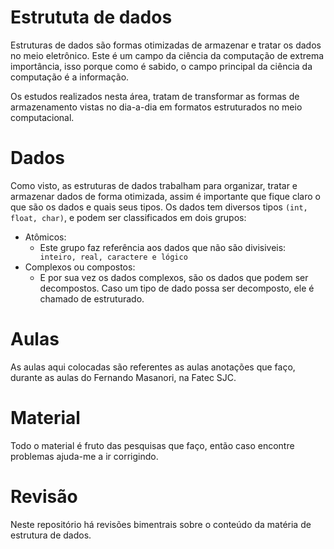 # Estrututa de dados

Estruturas de dados são formas otimizadas de armazenar e tratar os dados no meio eletrônico. Este é um campo da ciência da computação de extrema importância, isso porque como é sabido, o campo principal da ciência da computação é a informação.

Os estudos realizados nesta área, tratam de transformar as formas de armazenamento vistas no dia-a-dia em formatos estruturados no meio computacional.

# Dados

Como visto, as estruturas de dados trabalham para organizar, tratar e armazenar dados de forma otimizada, assim é importante que fique claro o que são os dados e quais seus tipos. Os dados tem diversos tipos <code>(int, float, char)</code>, e podem ser classificados em dois grupos: 
  * Atômicos:
    * Este grupo faz referência aos dados que não são divisiveis: <code> inteiro, real, caractere e lógico </code>
  * Complexos ou compostos:
    * E por sua vez os dados complexos, são os dados que podem ser decompostos. Caso um tipo de dado possa ser decomposto, ele é chamado de estruturado.
    
# Aulas

As aulas aqui colocadas são referentes as aulas anotações que faço, durante as aulas do Fernando Masanori, na Fatec SJC.

# Material

Todo o material é fruto das pesquisas que faço, então caso encontre problemas ajuda-me a ir corrigindo.

# Revisão

Neste repositório há revisões bimentrais sobre o conteúdo da matéria de estrutura de dados.
